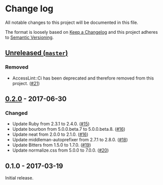 # Change log

All notable changes to this project will be documented in this file.

The format is loosely based on [Keep a Changelog] and this project adheres to
[Semantic Versioning].

  [Keep a Changelog]: http://keepachangelog.com/
  [Semantic Versioning]: http://semver.org/

## [Unreleased (`master`)][unreleased]

### Removed

- AccessLint::Ci has been deprecated and therefore removed from this
  project. ([#21])

[unreleased]: https://github.com/thoughtbot/middleman-template/compare/v0.2.0...HEAD
[#21]: https://github.com/thoughtbot/middleman-template/pull/21

## [0.2.0] - 2017-06-30

### Changed

- Update Ruby from 2.3.1 to 2.4.0. ([#15])
- Update bourbon from 5.0.0.beta.7 to 5.0.0.beta.8. ([#16])
- Update neat from 2.0.0 to 2.1.0. ([#16])
- Update middleman-autoprefixer from 2.7.1 to 2.8.0. ([#18])
- Update Bitters from 1.5.0 to 1.7.0. ([#19])
- Update normalize.css from 5.0.0 to 7.0.0. ([#20])

[0.2.0]: https://github.com/thoughtbot/middleman-template/compare/v0.1.0...v0.2.0
[#15]: https://github.com/thoughtbot/middleman-template/pull/15
[#16]: https://github.com/thoughtbot/middleman-template/pull/16
[#18]: https://github.com/thoughtbot/middleman-template/pull/18
[#19]: https://github.com/thoughtbot/middleman-template/pull/19
[#20]: https://github.com/thoughtbot/middleman-template/pull/20

## 0.1.0 - 2017-03-19

Initial release.
